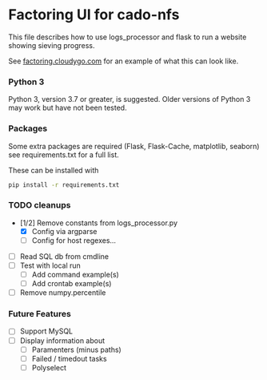 Factoring UI for cado-nfs
=========================

This file describes how to use logs_processor and flask to run a website showing
sieving progress.

See [factoring.cloudygo.com](http://factoring.cloudygo.com) for an example of
what this can look like.

### Python 3

Python 3, version 3.7 or greater, is suggested. Older versions of Python 3 may
work but have not been tested.

### Packages

Some extra packages are required (Flask, Flask-Cache, matplotlib, seaborn) see
requirements.txt for a full list.

These can be installed with

```bash
pip install -r requirements.txt
```

### TODO cleanups

* [1/2] Remove constants from logs_processor.py
  * [x] Config via argparse
  * [ ] Config for host regexes...
* [ ] Read SQL db from cmdline
* [ ] Test with local run
  * [ ] Add command example(s)
  * [ ] Add crontab example(s)
* [ ] Remove numpy.percentile

### Future Features

* [ ] Support MySQL
* [ ] Display information about
  * [ ] Paramenters (minus paths)
  * [ ] Failed / timedout tasks
  * [ ] Polyselect
